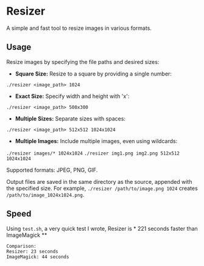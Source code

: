 # Resizer
A simple and fast tool to resize images in various formats.

## Usage
Resize images by specifying the file paths and desired sizes:

- **Square Size:** Resize to a square by providing a single number:
  
`./resizer <image_path> 1024`

- **Exact Size:** Specify width and height with 'x':
  
`./resizer <image_path> 500x300`

- **Multiple Sizes:** Separate sizes with spaces:
  
`./resizer <image_path> 512x512 1024x1024`

- **Multiple Images:** Include multiple images, even using wildcards:
  
`./resizer images/* 1024x1024`
`./resizer img1.png img2.png 512x512 1024x1024`

Supported formats: JPEG, PNG, GIF.

Output files are saved in the same directory as the source, appended with the specified size. For example, `./resizer /path/to/image.png 1024` creates `/path/to/image_1024x1024.png`.

## Speed
Using `test.sh`, a very quick test I wrote, Resizer is * 221 seconds faster than ImageMagick **
```
Comparison:
Resizer: 23 seconds
ImageMagick: 44 seconds
```